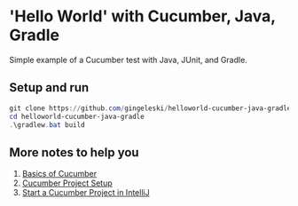 
# 'Hello World' with Cucumber, Java, Gradle

Simple example of a Cucumber test with Java, JUnit, and Gradle.

## Setup and run

```powershell
git clone https://github.com/gingeleski/helloworld-cucumber-java-gradle.git
cd helloworld-cucumber-java-gradle
.\gradlew.bat build
```

## More notes to help you

1. [Basics of Cucumber](https://github.com/gingeleski/helloworld-cucumber-java-gradle/blob/master/docs/01_Basics-of-Cucumber.md)
2. [Cucumber Project Setup](https://github.com/gingeleski/helloworld-cucumber-java-gradle/blob/master/docs/02_Cucumber-Project-Setup.md)
3. [Start a Cucumber Project in IntelliJ](https://github.com/gingeleski/helloworld-cucumber-java-gradle/blob/master/docs/03_Start-a-Cucumber-Project-in-IntelliJ.md)
